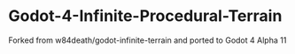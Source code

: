# Godot-4-Infinite-Procedural-Terrain
Forked from w84death/godot-infinite-terrain and ported to Godot 4 Alpha 11
